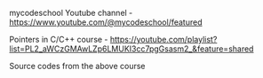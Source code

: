 mycodeschool Youtube channel - https://www.youtube.com/@mycodeschool/featured

Pointers in C/C++ course - https://youtube.com/playlist?list=PL2_aWCzGMAwLZp6LMUKI3cc7pgGsasm2_&feature=shared

Source codes from the above course
